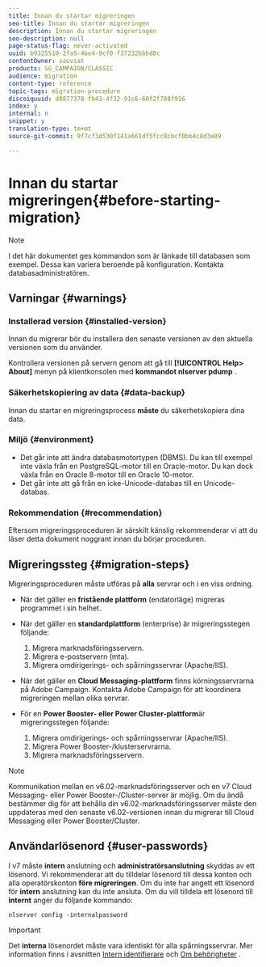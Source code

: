 ```yaml
---
title: Innan du startar migreringen
seo-title: Innan du startar migreringen
description: Innan du startar migreringen
seo-description: null
page-status-flag: never-activated
uuid: b9325510-2fa5-4be4-9cf0-f37232bbbd8c
contentOwner: sauviat
products: SG_CAMPAIGN/CLASSIC
audience: migration
content-type: reference
topic-tags: migration-procedure
discoiquuid: d8877378-fb43-4f32-91c6-60f2f788f916
index: y
internal: n
snippet: y
translation-type: tm+mt
source-git-commit: 9f7cf3d530f141a661df5fcc8cbcf0bb4c8d3e89

---
```



# Innan du startar migreringen{#before-starting-migration}

>[!NOTE]
>
>I det här dokumentet ges kommandon som är länkade till databasen som exempel. Dessa kan variera beroende på konfiguration. Kontakta databasadministratören.

## Varningar {#warnings}

### Installerad version {#installed-version}

Innan du migrerar bör du installera den senaste versionen av den aktuella versionen som du använder.

Kontrollera versionen på servern genom att gå till **[!UICONTROL Help> About]** menyn på klientkonsolen med **kommandot nlserver pdump** .

### Säkerhetskopiering av data {#data-backup}

Innan du startar en migreringsprocess **måste** du säkerhetskopiera dina data.

### Miljö {#environment}

* Det går inte att ändra databasmotortypen (DBMS). Du kan till exempel inte växla från en PostgreSQL-motor till en Oracle-motor. Du kan dock växla från en Oracle 8-motor till en Oracle 10-motor.
* Det går inte att gå från en icke-Unicode-databas till en Unicode-databas.

### Rekommendation {#recommendation}

Eftersom migreringsproceduren är särskilt känslig rekommenderar vi att du läser detta dokument noggrant innan du börjar proceduren.

## Migreringssteg {#migration-steps}

Migreringsproceduren måste utföras på **alla** servrar och i en viss ordning.

* När det gäller en **fristående plattform** (endatorläge) migreras programmet i sin helhet.
* När det gäller en **standardplattform** (enterprise) är migreringsstegen följande:

   1. Migrera marknadsföringsservern.
   1. Migrera e-postservern (mta).
   1. Migrera omdirigerings- och spårningsservrar (Apache/IIS).

* När det gäller en **Cloud Messaging-plattform** finns körningsservrarna på Adobe Campaign. Kontakta Adobe Campaign för att koordinera migreringen mellan olika servrar.
* För en **Power Booster- eller Power Cluster-plattform**&#x200B;är migreringsstegen följande:

   1. Migrera omdirigerings- och spårningsservrar (Apache/IIS).
   1. Migrera Power Booster-/klusterservrarna.
   1. Migrera marknadsföringsservern.

>[!NOTE]
>
>Kommunikation mellan en v6.02-marknadsföringsserver och en v7 Cloud Messaging- eller Power Booster-/Cluster-server är möjlig. Om du ändå bestämmer dig för att behålla din v6.02-marknadsföringsserver måste den uppdateras med den senaste v6.02-versionen innan du migrerar till Cloud Messaging eller Power Booster/Cluster.

## Användarlösenord {#user-passwords}

I v7 måste **intern** anslutning och **administratörsanslutning** skyddas av ett lösenord. Vi rekommenderar att du tilldelar lösenord till dessa konton och alla operatörskonton **före migreringen**. Om du inte har angett ett lösenord för **intern** anslutning kan du inte ansluta. Om du vill tilldela ett lösenord till **internt** anger du följande kommando:

```
nlserver config -internalpassword
```

>[!IMPORTANT]
>
>Det **interna** lösenordet måste vara identiskt för alla spårningsservrar. Mer information finns i avsnitten [Intern identifierare](../../installation/using/campaign-server-configuration.md#internal-identifier) och [Om behörigheter](../../platform/using/access-management.md#about-permissions) .

